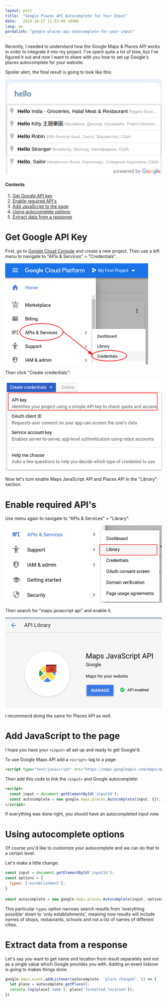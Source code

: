 ```yaml
---
layout: post
title:  "Google Places API Autocomplete for Your Input"
date:   2019-10-27 11:53:49 +0300
lang: en
permalink: "google-places-api-autocomplete-for-your-input"
---
```


Recently, I needed to understand how the Google Maps & Places API works in order to integrate it into my project. I've spent quite a lot of time, but I've figured it out and now I want to share with you how to set up Google's places autocomplete for your website.

Spoiler alert, the final result is going to look like this:

![](/assets/images/google-places-api/result.png)

#### Contents
1. [Get Google API key](#get-google-api-key)
0. [Enable required API's](#enable-required-apis)
0. [Add JavaScript to the page](#add-javascript-to-the-page)
0. [Using autocomplete options](#using-autocomplete-options)
0. [Extract data from a response](#extract-data-from-a-response)

# Get Google API Key

First, go to [Google Cloud Console](https://console.cloud.google.com/) and create
a new project. Then use a left menu to navigate to "APIs & Services" > "Credentials".

![](/assets/images/google-places-api/cred.png)

Then click "Create credentials":

![](/assets/images/google-places-api/api.png)

Now let's turn enable Maps JavaScript API and Places API in the "Library" section.

# Enable required API's

Use menu again to navigate to "APIs & Services" > "Library".

![](/assets/images/google-places-api/lib.png)

Then search for "maps javascript api" and enable it.

![](/assets/images/google-places-api/maps-enabled.png)

I recommend doing the same for Places API as well.

# Add JavaScript to the page

I hope you have your `<input>` all set up and ready to get Google'd.

To use Google Maps API add a `<script>` tag to a page:

```html
<script type="text/javascript" src="https://maps.googleapis.com/maps/api/js?key=YOUR_API_KEY&libraries=places"></script>
```

Then add this code to link the `<input>` and Google autocomplete:

```html
<script>
  const input = document.getElementById('inputId');
  const autocomplete = new google.maps.places.Autocomplete(input, {});
</script>
```

If everything was done right, you should have an autocompleted
input now.

# Using autocomplete options

Of course you'd like to customize your autocomplete and we can do that to a certain
level.

Let's make a little change:

```javascript
const input = document.getElementById('inputId');
const options = {
  types: ['establishment'],
}

const autocomplete = new google.maps.places.Autocomplete(input, options);
```

This particular `types` option narrows search results from 'everything possible'
down to 'only establishments', meaning now results will include names of shops,
restaurants, schools and not a list of names of different cities.

# Extract data from a response

Let's say you want to get name and location from result separately and not as a
single value which Google provides you with. Adding an event listener is going
to makes things done.

```javascript
google.maps.event.addListener(autocomplete, 'place_changed', () => {
  let place = autocomplete.getPlace();
  console.log(place['name'], place['formatted_location']);
})
```